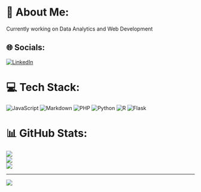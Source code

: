 # 💫 About Me:
Currently working on Data Analytics and Web Development


## 🌐 Socials:
[![LinkedIn](https://img.shields.io/badge/LinkedIn-%230077B5.svg?logo=linkedin&logoColor=white)](https://www.linkedin.com/in/jack-moree-a49960267/) 

# 💻 Tech Stack:
![JavaScript](https://img.shields.io/badge/javascript-%23323330.svg?style=for-the-badge&logo=javascript&logoColor=%23F7DF1E) ![Markdown](https://img.shields.io/badge/markdown-%23000000.svg?style=for-the-badge&logo=markdown&logoColor=white) ![PHP](https://img.shields.io/badge/php-%23777BB4.svg?style=for-the-badge&logo=php&logoColor=white) ![Python](https://img.shields.io/badge/python-3670A0?style=for-the-badge&logo=python&logoColor=ffdd54) ![R](https://img.shields.io/badge/r-%23276DC3.svg?style=for-the-badge&logo=r&logoColor=white) ![Flask](https://img.shields.io/badge/flask-%23000.svg?style=for-the-badge&logo=flask&logoColor=white)
# 📊 GitHub Stats:
![](https://github-readme-stats.vercel.app/api?username=JackM88&theme=dark&hide_border=false&include_all_commits=false&count_private=false)<br/>
![](https://github-readme-streak-stats.herokuapp.com/?user=JackM88&theme=dark&hide_border=false)<br/>
![](https://github-readme-stats.vercel.app/api/top-langs/?username=JackM88&theme=dark&hide_border=false&include_all_commits=false&count_private=false&layout=compact)

---
[![](https://visitcount.itsvg.in/api?id=JackM88&icon=0&color=0)](https://visitcount.itsvg.in)

<!-- Proudly created with GPRM ( https://gprm.itsvg.in ) -->
